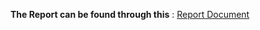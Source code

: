 **The Report can be found through this** : [Report Document](https://github.com/Pasindu03/Stock-Management-System)
